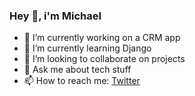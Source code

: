 ### Hey 👋, i'm Michael 

- 🔭 I’m currently working on a CRM app
- 🌱 I’m currently learning Django
- 👯 I’m looking to collaborate on projects
- 💬 Ask me about tech stuff
- 📫 How to reach me: [Twitter](https://twitter.com/princemorji)

<!--
- 🤔 I’m looking for help with ...
- 😄 Pronouns: ...
- ⚡ Fun fact: ...
-->
